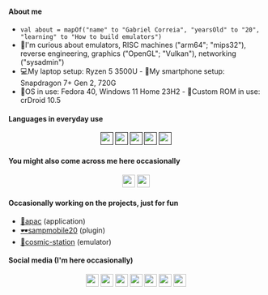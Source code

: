 #### About me
* ```val about = mapOf("name" to "Gabriel Correia", "yearsOld" to "20", "learning" to "How to build emulators")```
* 🧅I'm curious about emulators, RISC machines ("arm64"; "mips32"), reverse engineering, graphics ("OpenGL"; "Vulkan"), networking ("sysadmin")
* 💻My laptop setup: Ryzen 5 3500U - 📱My smartphone setup: Snapdragon 7+ Gen 2, 720G
* 🐧OS in use: Fedora 40, Windows 11 Home 23H2 - 🐡Custom ROM in use: crDroid 10.5

#### Languages in everyday use
<div align="center">
<a href=""><img src="https://img.shields.io/badge/C%2B%2B-00599C?style=for-the-badge&logo=c%2B%2B&logoColor=white" height="25px"></a>
<a href=""><img src="https://img.shields.io/badge/C-00599C?style=for-the-badge&logo=c&logoColor=white" height="25px"></a>
<a href=""><img src="https://img.shields.io/badge/Kotlin-0095D5?&style=for-the-badge&logo=kotlin&logoColor=white" height="25px"></a>
<a href=""><img src="https://img.shields.io/badge/Rust-black?style=for-the-badge&logo=rust&logoColor=#E57324" height="25px"></a>
<a href=""><img src="https://img.shields.io/badge/Python-3776AB.svg?style=for-the-badge&logo=Python&logoColor=white" height="25px"></a>
</div>

#### You might also come across me here occasionally
<div align="center">
<a href="https://leetcode.com/ifgpuelse"><img src="https://img.shields.io/badge/LeetCode-000000?style=for-the-badge&logo=LeetCode&logoColor=#d16c06" height="25px"></a>
<a href="https://tryhackme.com/p/ifgpuelse"><img src="https://img.shields.io/badge/-TryHackMe-%23212C42?style=for-the-badge&logo=tryhackme&logoColor=white" height="25px"></a>
</div>

#### Occasionally working on the projects, just for fun
- [🍙apac](https://github.com/ifgpuelse/apac) (application)
- [🕶sampmobile20](https://github.com/ifgpuelse/sampmobile20) (plugin)
- [🧪cosmic-station](https://github.com/darkluar/cosmic-station) (emulator)

#### Social media (I'm here occasionally)
<div align="center">
<a href="https://www.instagram.com/ifgpuelse"><img src="https://img.shields.io/badge/Instagram-E4405F?style=for-the-badge&logo=instagram&logoColor=white" height="25px"></a>
<a href="https://www.reddit.com/u/beloncode"><img src="https://img.shields.io/badge/Reddit-000?style=for-the-badge&logo=reddit&logoColor=FF4500" height="25px"></a>
<a href="https://t.me/ifgpuelse"><img src="https://img.shields.io/badge/Telegram-000?style=for-the-badge&logo=telegram&logoColor=2CA5E0" height="25px"></a>
<a href="https://discord.com/users/ifgpuelse"><img src="https://img.shields.io/badge/Discord-7289DA?style=for-the-badge&logo=discord&logoColor=white" height="25px"></a>
<a href="https://twitter.com/ifgpuelse"><img src="https://img.shields.io/badge/X-000?style=for-the-badge&logo=x" height="25px"></a>
<a href="https://www.linkedin.com/in/gabriel-correia-970a84256/"><img src="https://img.shields.io/badge/LinkedIn-0077B5?style=for-the-badge&logo=LinkedIn&logoColor=white" height="25px"></a>
<a href="https://www.youtube.com/@ifgpuelse"><img src="https://img.shields.io/badge/YouTube-%23FF0000.svg?style=for-the-badge&logo=YouTube&logoColor=white" height="25px"></a>
</div>
